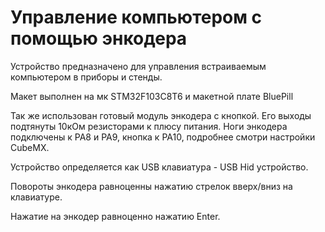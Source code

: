 # Управление компьютером с помощью энкодера
Устройство предназначено для управления встраиваемым компьютером в приборы и стенды.

Макет выполнен на мк STM32F103C8T6 и макетной плате BluePill

Так же использован готовый модуль энкодера с кнопкой. Его выходы подтянуты 10кОм резисторами к плюсу питания.
Ноги энкодера подключены к PA8 и PA9, кнопка к PA10, подробнее смотри настройки CubeMX.

Устройство определяется как USB клавиатура - USB Hid устройство.

Повороты энкодера равноценны нажатию стрелок вверх/вниз на клавиатуре.

Нажатие на энкодер равноценно нажатию Enter.